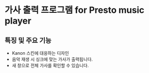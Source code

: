 # 가사 출력 프로그램 for Presto music player

## 특징 및 주요 기능
* Kanon 스킨에 대응하는 디자인
* 음악 재생 시 싱크에 맞는 가사가 출력됩니다.
* 새 창으로 전체 가사를 확인할 수 있습니다.

